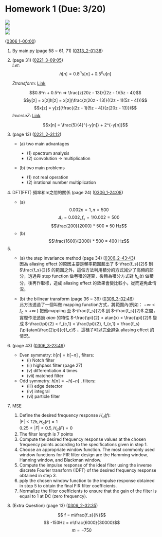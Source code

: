 # Homework 1 (Due: 3/20)
![](https://img.shields.io/badge/Name-林昕鋭-blue?logo=apple)  
![](https://img.shields.io/badge/ID-ntnu41047035S-blue?logo=apple)  
![](https://img.shields.io/badge/Date-2024/03/20-blue?logo=apple)

([0306_1-00:00](https://cool.ntu.edu.tw/courses/34012/modules/items/1475298))  

1. By main.py (page 58 ~ 61, 71) ([0313_2-01:38](https://cool.ntu.edu.tw/courses/34012/modules/items/1483742))

2. (page 31) ([0221_3-09:05](https://cool.ntu.edu.tw/courses/34012/modules/items/1452266))  
    $Let:$
    $$h[n] = 0.8^n u[n] + 0.5^n u[n]$$

    $Z transform:$ [Link](https://www.wolframalpha.com/input?i=Z-transform+calculator&assumption=%7B%22F%22%2C+%22ZTransformCalculator%22%2C+%22transformfunction%22%7D+-%3E%220.8%5En%2B0.5%5En%22&assumption=%7B%22F%22%2C+%22ZTransformCalculator%22%2C+%22variable1%22%7D+-%3E%22n%22&assumption=%7B%22F%22%2C+%22ZTransformCalculator%22%2C+%22variable2%22%7D+-%3E%22z%22)

    $$0.8^n + 0.5^n => \frac{z(20z - 13)}{(2z - 1)(5z - 4)}$$
    $$y[z] = x[z]h[z] = x[z](\frac{z(20z - 13)}{(2z - 1)(5z - 4)})$$
    $$x[z] = y[z](\frac{(2z - 1)(5z - 4)}{z(20z - 13)})$$
    $Inverse Z:$ [Link](https://www.wolframalpha.com/input?i=inverse+Z+transform+calculator&assumption=%7B%22F%22%2C+%22InverseZTransformCalculator%22%2C+%22transformfunction%22%7D+-%3E%22%28z%2820z-13%29%29%2F%28%282z-1%29%285z-4%29%29%22&assumption=%7B%22F%22%2C+%22InverseZTransformCalculator%22%2C+%22variable1%22%7D+-%3E%22z%22&assumption=%7B%22F%22%2C+%22InverseZTransformCalculator%22%2C+%22variable2%22%7D+-%3E%22n%22)

    $$x[n] = \frac{5}{4}^{-y[n]} + 2^{-y[n]}$$

3. (page 13) ([0221_2-31:12](https://cool.ntu.edu.tw/courses/34012/modules/items/1452265)) 
    - (a) two main advantages
        - (1) spectrum analysis
        - (2) convolution -> multiplication

    - (b) two main problems
        - (1) not real operation
        - (2) irrational number multiplication

4. DFT(FFT) 頻率和m之間的關係 
(page 24)  ([0306_1-24:08](https://cool.ntu.edu.tw/courses/34012/modules/items/1475298)) 
    - (a)
    $$0.002n = 1, n = 500$$
    $$\Delta_t = 0.002, f_s = 1 / 0.002 = 500$$
    $$\frac{200}{2000} * 500 = 50 Hz$$
    - (b)
    $$\frac{1600}{2000} * 500 = 400 Hz$$

5.  
    - (a) the step invariance method (page 34)  ([0306_2-43:43](https://cool.ntu.edu.tw/courses/34012/modules/items/1475299))  
    因為 aliasing effect 的原因主要是頻率範圍超出了 $-\frac{f_s}{2}$ 到 $\frac{f_s}{2}$ 的範圍之外，這個方法利用積分的方式減少了高頻的部分，透過與 step function 做卷積的運算，後轉為積分方式對 $h_a(t)$ 做積分，後再作取樣，造成 aliasing effect 的效果會變比較小，從而避免此情況。

    - (b) the bilinear transform (page 36 ~ 39) ([0306_3-02:46](https://cool.ntu.edu.tw/courses/34012/modules/items/1475300))   
    此方法透過了一個叫做 mapping function方式，將範圍內(例如： $-\infty < f_c < +\infty$ ) 把他mapping 至 $-\frac{f_s}{2}$ 到 $-\frac{f_s}{2}$ 之間，實際作法透過 $atan$ 的特性 $-\frac{\pi}{2} < atan(x) < \frac{\pi}{2}$ 變成 $-\frac{\pi}{2} < f_{c,1} < \frac{\pi}{2}, f_{c,1} = \frac{f_s}{\pi}atan(\frac{2\pi}{c}f_c)$ ，這樣子可以完全避免 aliasing effect 的情況。

6. (page 43) ([0306_3-23:49](https://cool.ntu.edu.tw/courses/34012/modules/items/1475300))
    - Even symmetry: $h[n] = h[-n]$ , filters:
        - (i) Notch filter
        - (ii) highpass filter (page 27)
        - (v) differentiation 4 times
        - (vii) matched filter 
    - Odd symmetry: $h[n] = -h[-n]$ , filters:
        - (iii) edge detector
        - (iv) integral
        - (vi) particle filter 

7. MSE
    1. Define the desired frequency response $H_d(f):$  
    $|F|<125, H_d(F) = 1$  
    $0.25<|F|<0.5, H_d(F) = 0$  
    2. The filter length is 7 points
    3. Compute the desired frequency response values at the chosen frequency points according to the specifications given in step 1.
    4. Choose an appropriate window function. The most commonly used window functions for FIR filter design are the Hamming window, Hanning window, and Blackman window.
    5. Compute the impulse response of the ideal filter using the inverse discrete Fourier transform (IDFT) of the desired frequency response obtained in step 3.
    6. pply the chosen window function to the impulse response obtained in step 5 to obtain the final FIR filter coefficients.
    7. Normalize the filter coefficients to ensure that the gain of the filter is equal to 1 at DC (zero frequency).


8. (Extra Question) (page 13) ([0306_2-32:35](https://cool.ntu.edu.tw/courses/34012/modules/items/1475299))

$$ f = m\frac{f_s}{N}$$
$$ -150Hz = m\frac{6000}{30000}$$
$$ m = -750$$
